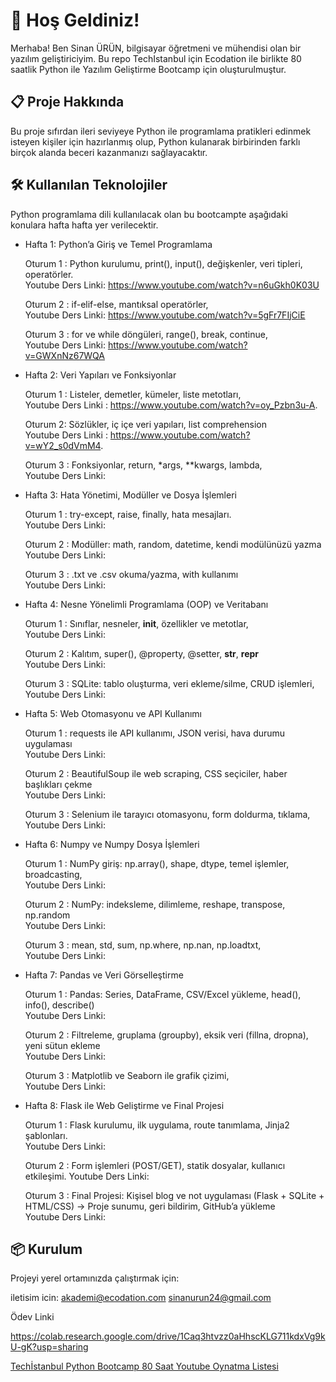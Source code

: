 # 🚀 Hoş Geldiniz!

Merhaba! Ben Sinan ÜRÜN, bilgisayar öğretmeni ve mühendisi olan bir yazılım geliştiriciyim. 
Bu repo TechIstanbul için Ecodation ile birlikte 80 saatlik Python ile Yazılım Geliştirme Bootcamp  için oluşturulmuştur.

## 📋 Proje Hakkında

Bu proje sıfırdan ileri seviyeye Python ile programlama pratikleri edinmek isteyen kişiler için hazırlanmış olup, Python kulanarak birbirinden farklı birçok alanda beceri kazanmanızı sağlayacaktır.

## 🛠️ Kullanılan Teknolojiler

Python programlama dili kullanılacak olan bu bootcampte aşağıdaki konulara hafta hafta yer verilecektir.

- Hafta 1: Python’a Giriş ve Temel Programlama
  
  Oturum 1 : Python kurulumu, print(), input(), değişkenler, veri tipleri, operatörler.  
    Youtube Ders Linki: https://www.youtube.com/watch?v=n6uGkh0K03U

  Oturum 2 : if-elif-else, mantıksal operatörler,  
    Youtube Ders Linki: https://www.youtube.com/watch?v=5gFr7FIjCiE

  Oturum 3 : for ve while döngüleri, range(), break, continue,   
    Youtube Ders Linki: https://www.youtube.com/watch?v=GWXnNz67WQA

- Hafta 2: Veri Yapıları ve Fonksiyonlar

  Oturum 1 : Listeler, demetler, kümeler, liste metotları,  
    Youtube Ders Linki : https://www.youtube.com/watch?v=oy_Pzbn3u-A. 

  Oturum 2: Sözlükler, iç içe veri yapıları, list comprehension  
    Youtube Ders Linki : https://www.youtube.com/watch?v=wY2_s0dVmM4. 


  Oturum 3 : Fonksiyonlar, return, *args, **kwargs, lambda,   
  Youtube Ders Linki:  


- Hafta 3: Hata Yönetimi, Modüller ve Dosya İşlemleri
  
  Oturum 1 : try-except, raise, finally, hata mesajları.  
    Youtube Ders Linki:  

  Oturum 2 : Modüller: math, random, datetime, kendi modülünüzü yazma  
    Youtube Ders Linki:  

  Oturum 3 : .txt ve .csv okuma/yazma, with kullanımı   
    Youtube Ders Linki:  


- Hafta 4: Nesne Yönelimli Programlama (OOP) ve Veritabanı
  
  Oturum 1 : Sınıflar, nesneler, __init__, özellikler ve metotlar,  
    Youtube Ders Linki:  

  Oturum 2 : Kalıtım, super(), @property, @setter, __str__, __repr__  
    Youtube Ders Linki:  

  Oturum 3 : SQLite: tablo oluşturma, veri ekleme/silme, CRUD işlemleri,   
    Youtube Ders Linki:  


- Hafta 5: Web Otomasyonu ve API Kullanımı
  
  Oturum 1 : requests ile API kullanımı, JSON verisi, hava durumu uygulaması  
    Youtube Ders Linki:  

  Oturum 2 : BeautifulSoup ile web scraping, CSS seçiciler, haber başlıkları çekme  
    Youtube Ders Linki:  

  Oturum 3 : Selenium ile tarayıcı otomasyonu, form doldurma, tıklama,   
    Youtube Ders Linki:  


- Hafta 6: Numpy ve Numpy Dosya İşlemleri
  
  Oturum 1 : NumPy giriş: np.array(), shape, dtype, temel işlemler, broadcasting,   
    Youtube Ders Linki:  

  Oturum 2 : NumPy: indeksleme, dilimleme, reshape, transpose, np.random  
    Youtube Ders Linki:  

  Oturum 3 : mean, std, sum, np.where, np.nan, np.loadtxt,   
    Youtube Ders Linki:  


- Hafta 7: Pandas ve Veri Görselleştirme
  
  Oturum 1 : Pandas: Series, DataFrame, CSV/Excel yükleme, head(), info(), describe()  
    Youtube Ders Linki:  

  Oturum 2 : Filtreleme, gruplama (groupby), eksik veri (fillna, dropna), yeni sütun ekleme  
    Youtube Ders Linki:  

  Oturum 3 : Matplotlib ve Seaborn ile grafik çizimi,    
    Youtube Ders Linki:  


- Hafta 8: Flask ile Web Geliştirme ve Final Projesi
  
  Oturum 1 : Flask kurulumu, ilk uygulama, route tanımlama, Jinja2 şablonları.  
    Youtube Ders Linki:  

  Oturum 2 : Form işlemleri (POST/GET), statik dosyalar, kullanıcı etkileşimi. 
    Youtube Ders Linki:  

  Oturum 3 : Final Projesi: Kişisel blog ve not uygulaması (Flask + SQLite + HTML/CSS)
→ Proje sunumu, geri bildirim, GitHub’a yükleme   
    Youtube Ders Linki:  





## 📦 Kurulum

Projeyi yerel ortamınızda çalıştırmak için:


iletisim icin: akademi@ecodation.com
sinanurun24@gmail.com


Ödev Linki

https://colab.research.google.com/drive/1Caq3htvzz0aHhscKLG711kdxVg9kU-gK?usp=sharing


[Techİstanbul Python Bootcamp 80 Saat Youtube Oynatma Listesi](https://youtube.com/playlist?list=PL2qLbHVhA--LYXBmKJCE-ViF_sGCQbes4&si=KqjAc0BHK4d063id)

  
